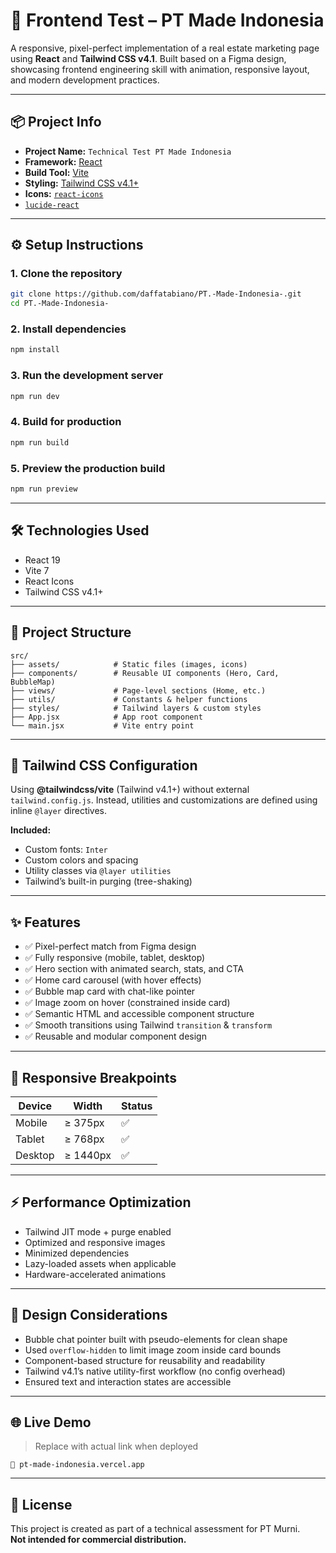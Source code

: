# 🏡 Frontend Test – PT Made Indonesia

A responsive, pixel-perfect implementation of a real estate marketing page using **React** and **Tailwind CSS v4.1**. Built based on a Figma design, showcasing frontend engineering skill with animation, responsive layout, and modern development practices.

---

## 📦 Project Info

- **Project Name:** `Technical Test PT Made Indonesia`
- **Framework:** [React](https://reactjs.org/)
- **Build Tool:** [Vite](https://vitejs.dev/)
- **Styling:** [Tailwind CSS v4.1+](https://tailwindcss.com/)
- **Icons:** [`react-icons`](https://react-icons.github.io/react-icons/)
- [`lucide-react`](https://lucide.dev/icons)

---

## ⚙️ Setup Instructions

### 1. Clone the repository

```bash
git clone https://github.com/daffatabiano/PT.-Made-Indonesia-.git
cd PT.-Made-Indonesia-
```

### 2. Install dependencies

```bash
npm install
```

### 3. Run the development server

```bash
npm run dev
```

### 4. Build for production

```bash
npm run build
```

### 5. Preview the production build

```bash
npm run preview
```

---

## 🛠️ Technologies Used

- React 19
- Vite 7
- React Icons
- Tailwind CSS v4.1+

---

## 🧩 Project Structure

```
src/
├── assets/            # Static files (images, icons)
├── components/        # Reusable UI components (Hero, Card, BubbleMap)
├── views/             # Page-level sections (Home, etc.)
├── utils/             # Constants & helper functions
├── styles/            # Tailwind layers & custom styles
├── App.jsx            # App root component
└── main.jsx           # Vite entry point
```

---

## 🎨 Tailwind CSS Configuration

Using **@tailwindcss/vite** (Tailwind v4.1+) without external `tailwind.config.js`. Instead, utilities and customizations are defined using inline `@layer` directives.

**Included:**
- Custom fonts: `Inter`
- Custom colors and spacing
- Utility classes via `@layer utilities`
- Tailwind’s built-in purging (tree-shaking)

---

## ✨ Features

- ✅ Pixel-perfect match from Figma design
- ✅ Fully responsive (mobile, tablet, desktop)
- ✅ Hero section with animated search, stats, and CTA
- ✅ Home card carousel (with hover effects)
- ✅ Bubble map card with chat-like pointer
- ✅ Image zoom on hover (constrained inside card)
- ✅ Semantic HTML and accessible component structure
- ✅ Smooth transitions using Tailwind `transition` & `transform`
- ✅ Reusable and modular component design

---

## 📱 Responsive Breakpoints

| Device     | Width   | Status |
|------------|---------|--------|
| Mobile     | ≥ 375px | ✅     |
| Tablet     | ≥ 768px | ✅     |
| Desktop    | ≥ 1440px| ✅     |

---

## ⚡ Performance Optimization

- Tailwind JIT mode + purge enabled
- Optimized and responsive images
- Minimized dependencies
- Lazy-loaded assets when applicable
- Hardware-accelerated animations

---

## 🧠 Design Considerations

- Bubble chat pointer built with pseudo-elements for clean shape
- Used `overflow-hidden` to limit image zoom inside card bounds
- Component-based structure for reusability and readability
- Tailwind v4.1’s native utility-first workflow (no config overhead)
- Ensured text and interaction states are accessible

---

## 🌐 Live Demo

> Replace with actual link when deployed

```
🔗 pt-made-indonesia.vercel.app
```

---

## 📄 License

This project is created as part of a technical assessment for PT Murni.  
**Not intended for commercial distribution.**